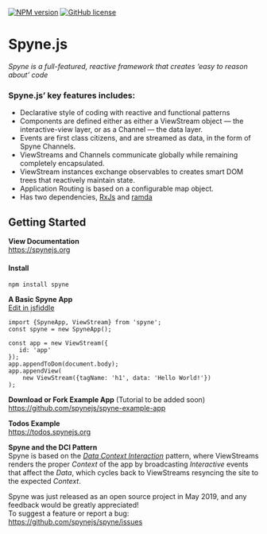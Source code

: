 [![NPM version](https://img.shields.io/npm/v/spyne.svg?longCache=true&style=flat-square)](https://www.npmjs.com/package/spyne)
[![GitHub license](https://img.shields.io/github/license/spynejs/spyne.svg?longCache=true&style=flat-square)](https://github.com/spynejs/spyne/blob/master/LICENSE)
# Spyne.js
<em>Spyne is a full-featured, reactive framework that creates ‘easy to reason about’ code</em>

### Spyne.js’ key features includes:

* Declarative style of coding with reactive and functional patterns
* Components are defined either as either a ViewStream object — the interactive-view layer, or as a Channel — the data layer.
* Events are first class citizens, and are streamed as data, in the form of Spyne Channels.
* ViewStreams and Channels communicate globally while remaining completely encapsulated.
* ViewStream instances exchange observables to creates smart DOM trees that reactively maintain state.
* Application Routing is based on a configurable map object.
* Has two dependencies, [RxJs](https://rxjs-dev.firebaseapp.com) and [ramda](https://ramdajs.com)




## Getting Started ##
**View Documentation**<br/>
https://spynejs.org

#### Install ##
```
npm install spyne
```
**A Basic Spyne App**<br>
[Edit in jsfiddle](https://jsfiddle.net/nybatista/0ouqhn1y/)
```
import {SpyneApp, ViewStream} from 'spyne';
const spyne = new SpyneApp();

const app = new ViewStream({
   id: 'app'
});
app.appendToDom(document.body);
app.appendView(
    new ViewStream({tagName: 'h1', data: 'Hello World!'})
);

```
**Download or Fork Example App** (Tutorial to be added soon)<br/>
https://github.com/spynejs/spyne-example-app <br>

**Todos Example**<br/>
https://todos.spynejs.org</br>


**Spyne and the DCI Pattern**<br/>
Spyne is based on the [*Data Context Interaction*](https://en.wikipedia.org/wiki/Data,_context_and_interaction) pattern, where ViewStreams renders the proper *Context* of the app by broadcasting *Interactive* events that affect the *Data*, which cycles back to ViewStreams resyncing the site to the expected *Context*.

Spyne was just released as an open source project in May 2019, and any feedback would be greatly appreciated!<br>
To suggest a feature or report a bug: https://github.com/spynejs/spyne/issues





